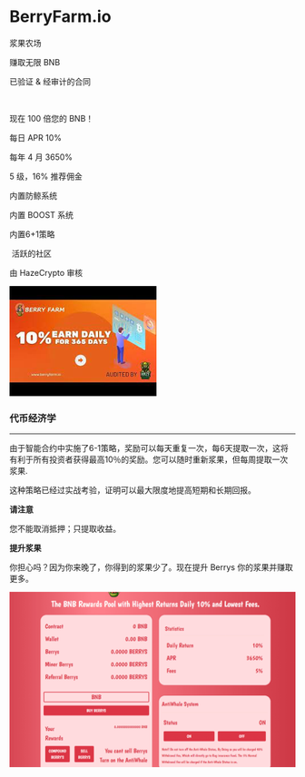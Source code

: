 # BerryFarm.io

<p>浆果农场</p>
<p>赚取无限 BNB</p>
<p>已验证 &amp; 经审计的合同</p>
<p>&nbsp;</p>
<p>现在 100 倍您的 BNB！</p>
<p>每日 APR 10%&nbsp;</p>
<p>每年 4 月 3650%</p>
<p>5 级，16% 推荐佣金</p>
<p>内置防鲸系统</p>
<p>内置 BOOST 系统&nbsp;</p>
<p>内置6+1策略</p>
<p>&nbsp;活跃的社区</p>
<p>由 HazeCrypto 审核</p>



![dsioi](dsioi.png)

### 代币经济学

------

由于智能合约中实施了6-1策略，奖励可以每天重复一次，每6天提取一次，这将有利于所有投资者获得最高10％的奖励。您可以随时重新浆果，但每周提取一次浆果.

这种策略已经过实战考验，证明可以最大限度地提高短期和长期回报。


**请注意**

您不能取消抵押；只提取收益。


**提升浆果**

你担心吗？因为你来晚了，你得到的浆果少了。现在提升 Berrys 你的浆果并赚取更多。



![1659957450(1)](1659957450(1).png)
